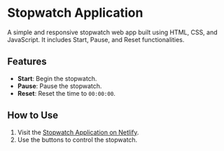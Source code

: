 # Stopwatch Application

A simple and responsive stopwatch web app built using HTML, CSS, and JavaScript. It includes Start, Pause, and Reset functionalities.

## Features

- **Start**: Begin the stopwatch.
- **Pause**: Pause the stopwatch.
- **Reset**: Reset the time to `00:00:00`.

## How to Use

1. Visit the [Stopwatch Application on Netlify](https://your-netlify-link).
2. Use the buttons to control the stopwatch.

